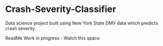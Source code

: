 # Crash-Severity-Classifier
Data science project built using New York State DMV data which predicts crash severity.


ReadMe Work in progress - Watch this space
